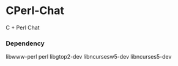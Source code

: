 CPerl-Chat
========

C + Perl Chat

### Dependency

libwww-perl
perl
libgtop2-dev
libncursesw5-dev
libncurses5-dev
